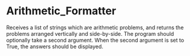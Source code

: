 # Arithmetic_Formatter
Receives a list of strings which are arithmetic problems, and returns the problems arranged vertically and side-by-side. The program should optionally take a second argument. When the second argument is set to True, the answers should be displayed.
